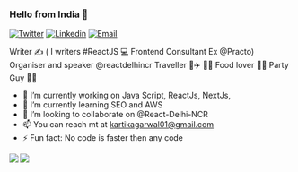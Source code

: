 ### Hello from India 👋

[![Twitter](https://img.shields.io/badge/Twitter-skyblue.svg?style=for-the-badge&logo=twitter)](https://twitter.com/kartikag01)
[![Linkedin](https://img.shields.io/badge/LinkedIn-blue.svg?style=for-the-badge&logo=linkedin)](https://www.linkedin.com/in/kartikag01/)
[![Email](https://img.shields.io/badge/Email-blue.svg?style=for-the-badge&logo=email)](mailto:kartikagarwal01@gmail.com)

Writer ✍️ ( I writers #ReactJS 💻 Frontend Consultant Ex @Practo) 
Organiser and speaker @reactdelhincr
Traveller 🚗✈️ 📍🚩 
Food lover 🍜🍕 
Party Guy 🍻🍾


- 🔭 I’m currently working on Java Script, ReactJs, NextJs,   
- 🌱 I’m currently learning SEO and AWS
- 👯 I’m looking to collaborate on @React-Delhi-NCR
- 📫 You can reach mt at kartikagarwal01@gmail.com
- ⚡ Fun fact: No code is faster then any code



<!--
**tarunama/tarunama** is a ✨ _special_ ✨ repository because its `README.md` (this file) appears on your GitHub profile.

Here are some ideas to get you started:

- 🔭 I’m currently working on ...
- 🌱 I’m currently learning ...
- 👯 I’m looking to collaborate on ...
- 🤔 I’m looking for help with ...
- 💬 Ask me about ...
- 📫 How to reach me: ...
- 😄 Pronouns: ...
- ⚡ Fun fact: ...
-->

<a href="https://github.com/kartikag01">
  <img align="left" src="https://github-readme-stats.vercel.app/api/top-langs/?username=kartikag01&layout=compact" />
</a>
<a href="https://github.com/kartikag01">
  <img align="left" src="https://github-readme-stats.vercel.app/api?username=kartikag01&count_private=true" />
</a>

